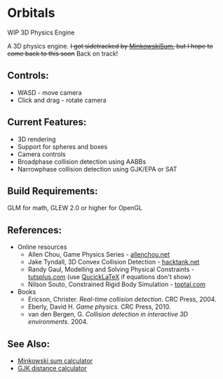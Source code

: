 # Orbitals
WIP 3D Physics Engine

A 3D physics engine. ~~I got sidetracked by [MinkowskiSum](https://github.com/inzombiak/MinkowskiSum), but I hope to come back to this soon~~ 
Back on track!

## Controls:
  * WASD - move camera
  * Click and drag - rotate camera
  
## Current Features:
* 3D rendering
* Support for spheres and boxes
* Camera controls
* Broadphase collision detection using AABBs
* Narrowphase collision detection using GJK/EPA or SAT

## Build Requirements:
GLM for math, GLEW 2.0 or higher for OpenGL

## References:
 * Online resources
   * Allen Chou, Game Physics Series - [allenchou.net](http://allenchou.net/game-physics-series/)
   * Jake Tyndall, 3D Convex Collision Detection - [hacktank.net](http://hacktank.net/blog/?p=93)
   * Randy Gaul, Modelling and Solving Physical Constraints - [tutsplus.com](https://gamedevelopment.tutsplus.com/tutorials/modelling-and-solving-physical-constraints--gamedev-12578) (use [QucickLaTeX](http://quicklatex.com/) if equations don't show)
   * Nilson Souto, Constrained Rigid Body Simulation - [toptal.com](https://www.toptal.com/game/video-game-physics-part-iii-constrained-rigid-body-simulation)
 * Books
   * Ericson, Christer. *Real-time collision detection*. CRC Press, 2004.
   * Eberly, David H. *Game physics*. CRC Press, 2010.
   * van den Bergen, G. *Collision detection in interactive 3D environments*. 2004.
   
## See Also:
* [Minkowski sum calculator](https://github.com/inzombiak/MinkowskiSum)
* [GJK distance calculator](https://github.com/inzombiak/GJK)
